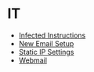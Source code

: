 # IT

- [Infected Instructions](./infected-instructions/README.md)
- [New Email Setup](./new-email-setup/README.md)
- [Static IP Settings](./static-ip-settings/README.md)
- [Webmail](./webmail/README.md)
